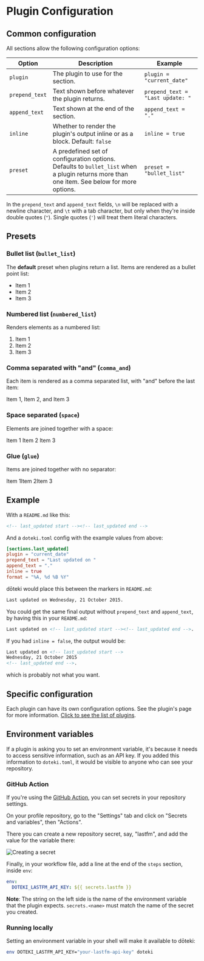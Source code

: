 # Plugin Configuration

## Common configuration

All sections allow the following configuration options:

| Option | Description | Example |
| --- | --- | --- |
| `plugin` | The plugin to use for the section. | `plugin = "current_date"` |
| `prepend_text` | Text shown before whatever the plugin returns. | `prepend_text = "Last update: "` |
| `append_text` | Text shown at the end of the section. | `append_text = "."`|
| `inline` | Whether to render the plugin's output inline or as a block. Default: `false` | `inline = true` |
| `preset` | A predefined set of configuration options. Defaults to `bullet_list` when a plugin returns more than one item. See below for more options. | `preset = "bullet_list"` |

In the `prepend_text` and `append_text` fields, `\n` will be replaced with a newline character, and `\t` with a tab character, but only when they're inside double quotes (`"`). Single quotes (`'`) will treat them literal characters.

## Presets

### Bullet list (`bullet_list`)

The **default** preset when plugins return a list. Items are rendered as a bullet point list:

- Item 1
- Item 2
- Item 3

### Numbered list (`numbered_list`)

Renders elements as a numbered list:

1. Item 1
2. Item 2
3. Item 3

### Comma separated with "and" (`comma_and`)

Each item is rendered as a comma separated list, with "and" before the last item:

Item 1, Item 2, and Item 3

### Space separated (`space`)

Elements are joined together with a space:

Item 1 Item 2 Item 3

### Glue (`glue`)

Items are joined together with no separator:

Item 1Item 2Item 3

## Example

With a `README.md` like this:

```md
<!-- last_updated start --><!-- last_updated end -->
```

And a `doteki.toml` config with the example values from above:

```toml title="doteki.toml"
[sections.last_updated]
plugin = "current_date"
prepend_text = "Last updated on "
append_text = "."
inline = true
format = "%A, %d %B %Y"
```

dōteki would place this between the markers in `README.md`:

```md
Last updated on Wednesday, 21 October 2015.
```

You could get the same final output without `prepend_text` and `append_text`, by having this in your `README.md`:

```md
Last updated on <!-- last_updated start --><!-- last_updated end -->.
```

If you had `inline = false`, the output would be:

```md
Last updated on <!-- last_updated start -->
Wednesday, 21 October 2015
<!-- last_updated end -->.
```

which is probably not what you want.

## Specific configuration

Each plugin can have its own configuration options. See the plugin's page for more information. [Click to see the list of plugins](/docs/category/plugins).

## Environment variables

If a plugin is asking you to set an environment variable, it's because it needs to access sensitive information, such as an API key. If you added this information to `doteki.toml`, it would be visible to anyone who can see your repository.

### GitHub Action

If you're using the [GitHub Action](https://github.com/welpo/doteki-action), you can set secrets in your repository settings.

On your profile repository, go to the "Settings" tab and click on "Secrets and variables", then "Actions".

There you can create a new repository secret, say, "lastfm", and add the value for the variable there:

![Creating a secret](https://cdn.jsdelivr.net/gh/welpo/doteki-action@main/assets/secret.png)

Finally, in your workflow file, add a line at the end of the `steps` section, inside `env`:

```yaml
env:
  DOTEKI_LASTFM_API_KEY: ${{ secrets.lastfm }}
```

**Note**: The string on the left side is the name of the environment variable that the plugin expects. `secrets.<name>` must match the name of the secret you created.

### Running locally

Setting an environment variable in your shell will make it available to dōteki:

```bash
env DOTEKI_LASTFM_API_KEY="your-lastfm-api-key" doteki
```
